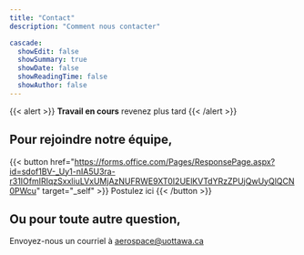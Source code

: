 ```yaml
---
title: "Contact"
description: "Comment nous contacter"

cascade:
  showEdit: false
  showSummary: true
  showDate: false
  showReadingTime: false
  showAuthor: false
---
```

{{< alert >}}
**Travail en cours** revenez plus tard
{{< /alert >}}
## Pour rejoindre notre équipe,
{{< button href="https://forms.office.com/Pages/ResponsePage.aspx?id=sdof1BV-_Uy1-nIA5U3ra-r31IOfmIRIqzSxxliuLVxUMjAzNUFRWE9XT0I2UElKVTdYRzZPUjQwUyQlQCN0PWcu" target="_self" >}}
Postulez ici
{{< /button >}}
&#8198;
## Ou pour toute autre question,
Envoyez-nous un courriel à aerospace@uottawa.ca  


